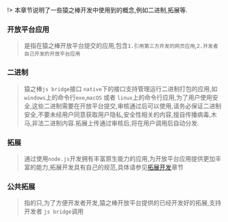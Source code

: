 !> 本章节说明了一些猿之棒开发中使用到的概念,例如二进制,拓展等.

### 开放平台应用

> 是指在猿之棒开放平台提交的应用,包含`1.引用第三方开发的网页应用`,`2.开发者自己开发的开放平台应用`

### 二进制

> 猿之棒`js bridge`接口 `native`下的接口支持管理运行二进制打包的应用,如`windows`上的命令行`exe`,`macOS` 或者 `linux`上的命令行应用,为了用户使用安全,这些二进制需要在开放平台提交,审核通过后可以使用,请务必保证二进制安全,不要未经用户同意获取用户隐私,安全性相关的内容,擅自传播病毒,木马,非法二进制内容.拓展上传通过审核后,将在用户调用后自动分发.

### 拓展

> 通过使用`node.js`开发拥有丰富原生能力的应用,为开放平台应用提供更加丰富的能力,拓展开发具有自己的规范,具体请参见[拓展开发](https://doc.yuanzhibang.com/#/extension-develop/default)章节

### 公共拓展

> 指的只,为了方便开发者开发,猿之棒开放平台提供的已经开发好的拓展,支持开发者 `js bridge`调用
